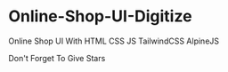 # Online-Shop-UI-Digitize
Online Shop UI With HTML CSS JS TailwindCSS AlpineJS  

Don't Forget To Give Stars
